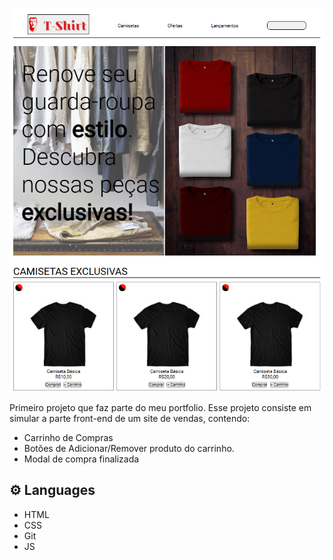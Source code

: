 ![preview](/img/preview.png)

Primeiro projeto que faz parte do meu portfolio. Esse projeto consiste em simular a parte front-end de um site de vendas, contendo:
- Carrinho de Compras
- Botões de Adicionar/Remover produto do carrinho.
- Modal de compra finalizada

## ⚙️ Languages

- HTML
- CSS
- Git
- JS